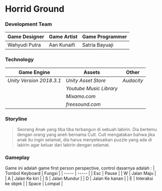 # Horrid Ground

### Development Team
| Game Designer | Game Artist | Game Programmer |
| ----- | ----- | ----- |
| Wahyudi Putra | Aan Kunaifi | Satria Bayuaji |

### Technology

| Game Engine | Assets | Other |
| ----- | ----- | ----- |
| *Unity Version 2018.3.1* | *Unity Asset Store* | *Audacity* |
|| *Youtube Music Library* ||
|| *Mixamo.com* ||
|| *freesound.com* ||

### Storyline
> Seorang Anak yang tiba tiba terbangun di sebuah labirin. Dia bertemu dengan orang yang aneh bernama Cult. Cult mengatakan bahwa jika anak itu ingin selamat, dia harus menyelesaikan puzzle yang ada di labirin agar keluar dari labirin dengan selamat.

### Gameplay
[//]: # (Screenshot gameplay)
[//]: # (link video gameplay)

Game ini adalah game first person perspective, control dasarnya adalah :
| Tombol Keyboard | Fungsi |
| ----- | ----- |
| Esc | Pause |
| W | Jalan Maju |
| A | Jalan Ke kiri |
| S | Jalan Mundur |
| D | Jalan Ke kanan |
| E | Interaksi ke objek |
| Space | Lompat |


